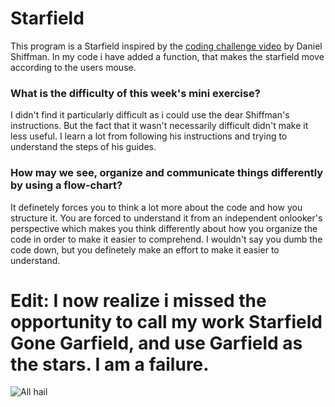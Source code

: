 # Starfield
This program is a Starfield inspired by the [coding challenge video](https://www.youtube.com/watch?v=17WoOqgXsRM) by Daniel Shiffman.
In my code i have added a function, that makes the starfield move according to the users mouse.
### What is the difficulty of this week's mini exercise?
I didn't find it particularly difficult as i could use the dear Shiffman's instructions. But the fact that it wasn't necessarily difficult didn't make it less useful. I learn a lot from following his instructions and trying to understand the steps of his guides.
### How may we see, organize and communicate things differently by using a flow-chart?
It definetely forces you to think a lot more about the code and how you structure it. You are forced to understand it from an independent onlooker's perspective which makes you think differently about how you organize the code in order to make it easier to comprehend. I wouldn't say you dumb the code down, but you definetely make an effort to make it easier to understand.
# Edit: I now realize i missed the opportunity to call my work Starfield Gone Garfield, and use Garfield as the stars. I am a failure.
![All hail](https://upload.wikimedia.org/wikipedia/en/thumb/b/bc/Garfield_the_Cat.svg/1280px-Garfield_the_Cat.svg.png)
